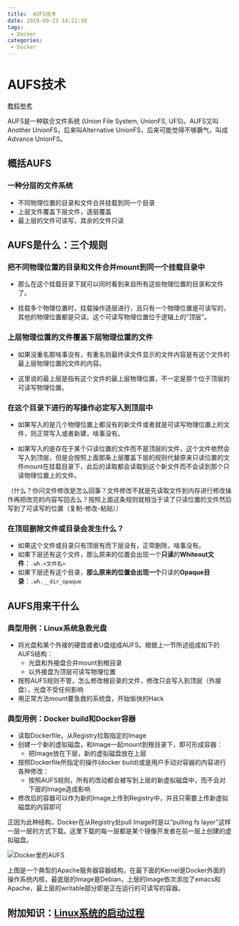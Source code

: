 ```yaml
---
title:  AUFS技术
date: 2019-09-23 14:21:50
tags: 
 - Docker
categories: 
 - Docker
---
```

# AUFS技术

[教程参考](https://coolshell.cn/articles/17061.html)

AUFS是一种联合文件系统 (Union File System, UnionFS, UFS)。AUFS又叫Another UnionFS，后来叫Alternative UnionFS，后来可能觉得不够霸气，叫成Advance UnionFS。

## 概括AUFS

### 一种分层的文件系统

* 不同物理位置的目录和文件合并挂载到同一个目录
* 上层文件覆盖下层文件，逐层覆盖
* 最上层的文件可读写，其余的文件只读

## AUFS是什么：三个规则

### 把不同物理位置的目录和文件合并mount到同一个挂载目录中

* 那么在这个挂载目录下就可以同时看到来自所有这些物理位置的目录和文件了。

* 挂载多个物理位置时，挂载操作逐层进行，且只有一个物理位置是可读写的，其他的物理位置都是只读。这个可读写物理位置位于逻辑上的“顶层”。

### 上层物理位置的文件覆盖下层物理位置的文件

* 如果没重名那啥事没有，有重名则最终读文件显示的文件内容是有这个文件的最上层物理位置的文件的内容。

* 这里说的最上层是指有这个文件的最上层物理位置，不一定是那个位于顶层的可读写物理位置。

### 在这个目录下进行的写操作必定写入到顶层中

* 如果写入的是几个物理位置上都没有的新文件或者就是可读写物理位置上的文件，则正常写入或者新建，啥事没有。

* 如果写入的是存在于某个只读位置的文件而不是顶层的文件，这个文件依然会写入到顶层，但是会按照上面那条上层覆盖下层的规则代替原来只读位置的文件mount在挂载目录下，此后的读取都会读取到这个新文件而不会读到那个只读物理位置上的文件。

（什么？你问文件修改是怎么回事？文件修改不就是先读取文件到内存进行修改操作再把改完的内容写回去么？按照上面这条规则就相当于读了只读位置的文件然后写到了可读写的位置（复制-修改-粘贴））

### 在顶层删除文件或目录会发生什么？

* 如果这个文件或目录只有顶层有而下层没有，正常删除，啥事没有。
* 如果下层还有这个文件，那么原来的位置会出现一个**只读**的**Whiteout文件**：`.wh.<文件名>`
* 如果下层还有这个目录，**那么原来的位置会出现一个**只读的**Opaque目录**：`.wh.__dir_opaque`

## AUFS用来干什么

### 典型用例：Linux系统急救光盘

* 将光盘和某个外接的硬盘或者U盘组成AUFS。根据上一节所述组成如下的AUFS结构：
  * 光盘和外接盘合并mount到根目录
  * 以外接盘为顶层可读写物理位置
* 按照AUFS规则不管，怎么修改根目录的文件，修改只会写入到顶层（外接盘），光盘不受任何影响
* 用正常方法mount要急救的系统盘，开始愉快的Hack

### 典型用例：Docker build和Docker容器

* 读取Dockerfile，从Registry拉取指定的Image
* 创建一个新的虚拟磁盘，和Image一起mount到根目录下，即可形成容器：
  * 把Image放在下层，新的虚拟磁盘放在上层
* 按照Dockerfile所指定的操作(docker build)或是用户手动对容器的内容进行各种修改：
  * 按照AUFS规则，所有的改动都会被写到上层的新虚拟磁盘中，而不会对下层的Image造成影响
* 修改后的容器可以作为新的Image上传到Registry中，并且只需要上传新虚拟磁盘的内容即可

正因为此种结构，Docker在从Registry处pull Image时是以“pulling fs layer”这样一层一层的方式下载。这里下载的每一层都是某个镜像开发者在前一层上创建的虚拟磁盘。

![Docker里的AUFS](i/AUFS和Docker.png)

上图是一个典型的Apache服务器容器结构，在最下面的Kernel是Docker外面的操作系统内核，最底层的Image是Debian，上层的Image依次添加了emacs和Apache，最上层的writable部分即是正在运行的可读写的容器。

## 附加知识：[Linux系统的启动过程](Linux启动过程.md)
